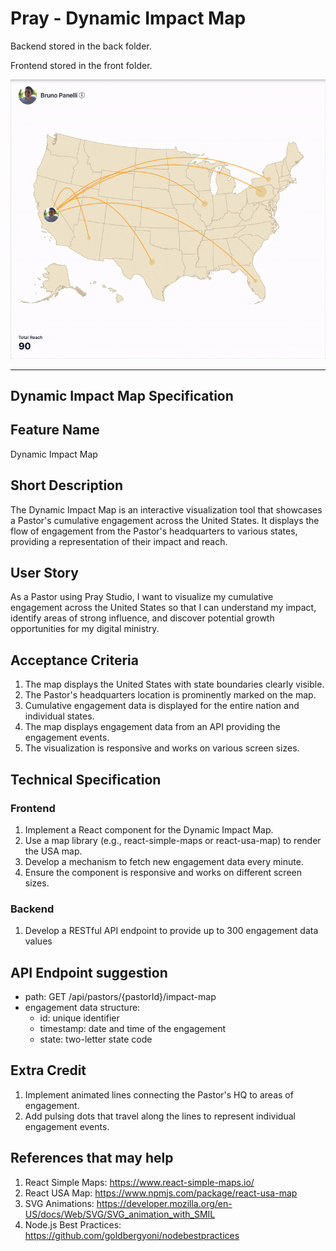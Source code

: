 # Pray - Dynamic Impact Map

Backend stored in the back folder.

Frontend stored in the front folder.

![Dynamic Impact Map](demo.gif)

-----

## Dynamic Impact Map Specification

## Feature Name
Dynamic Impact Map

## Short Description
The Dynamic Impact Map is an interactive visualization tool that showcases a Pastor's cumulative engagement across the United States. It displays the flow of engagement from the Pastor's headquarters to various states, providing a representation of their impact and reach.

## User Story
As a Pastor using Pray Studio, I want to visualize my cumulative engagement across the United States so that I can understand my impact, identify areas of strong influence, and discover potential growth opportunities for my digital ministry.

## Acceptance Criteria
1. The map displays the United States with state boundaries clearly visible.
2. The Pastor's headquarters location is prominently marked on the map.
3. Cumulative engagement data is displayed for the entire nation and individual states.
4. The map displays engagement data from an API providing the engagement events.
5. The visualization is responsive and works on various screen sizes.

## Technical Specification

### Frontend
1. Implement a React component for the Dynamic Impact Map.
2. Use a map library (e.g., react-simple-maps or react-usa-map) to render the USA map.
3. Develop a mechanism to fetch new engagement data every minute.
4. Ensure the component is responsive and works on different screen sizes.

### Backend
1. Develop a RESTful API endpoint to provide up to 300 engagement data values

## API Endpoint suggestion
- path: GET /api/pastors/{pastorId}/impact-map
- engagement data structure:
  - id: unique identifier
  - timestamp: date and time of the engagement
  - state: two-letter state code

## Extra Credit
1. Implement animated lines connecting the Pastor's HQ to areas of engagement.
2. Add pulsing dots that travel along the lines to represent individual engagement events.

## References that may help
1. React Simple Maps: https://www.react-simple-maps.io/
2. React USA Map: https://www.npmjs.com/package/react-usa-map
3. SVG Animations: https://developer.mozilla.org/en-US/docs/Web/SVG/SVG_animation_with_SMIL
4. Node.js Best Practices: https://github.com/goldbergyoni/nodebestpractices
